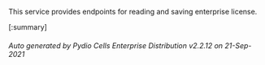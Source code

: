 






This service provides endpoints for reading and saving enterprise license.

[:summary]

###### Auto generated by Pydio Cells Enterprise Distribution v2.2.12 on 21-Sep-2021
